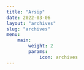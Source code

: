 ```yaml
---
title: "Arsip"
date: 2022-03-06
layout: "archives"
slug: "archives"
menu:
    main:
        weight: 2
        params: 
            icon: archives
---
```

